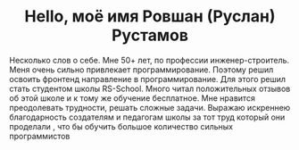 <h1 align="center"> Hello, моё имя Ровшан (Руслан) Рустамов </h1>

Несколько слов о себе. Мне 50+ лет, по профессии инженер-строитель. Меня очень сильно привлекает программирование. Поэтому решил освоить фронтенд направление в программирование. Для этого решил стать студентом школы RS-School. Много читал положительных отзывов об этой школе и к тому же обучение бесплатное. Мне нравится преодолевать трудности, решать сложные задачи. Выражаю искреннею благодарность создателям и педагогам школы за тот труд который они проделали , что бы обучить большое количество сильных программистов


